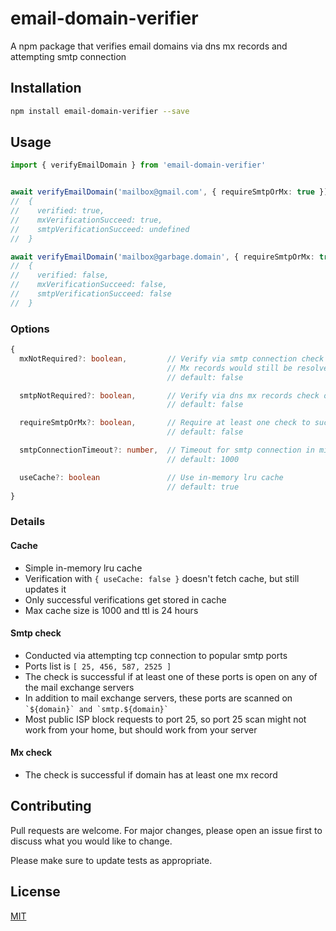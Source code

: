 # email-domain-verifier

A npm package that verifies email domains via dns mx records and attempting smtp connection

## Installation
```bash
npm install email-domain-verifier --save
```

## Usage

```typescript
import { verifyEmailDomain } from 'email-domain-verifier'


await verifyEmailDomain('mailbox@gmail.com', { requireSmtpOrMx: true })
//  {
//    verified: true,
//    mxVerificationSucceed: true,
//    smtpVerificationSucceed: undefined
//  }

await verifyEmailDomain('mailbox@garbage.domain', { requireSmtpOrMx: true })
//  {
//    verified: false,
//    mxVerificationSucceed: false,
//    smtpVerificationSucceed: false
//  }
```

### Options
```typescript
{
  mxNotRequired?: boolean,         // Verify via smtp connection check only 
                                   // Mx records would still be resolved for smtp check
                                   // default: false

  smtpNotRequired?: boolean,       // Verify via dns mx records check only
                                   // default: false

  requireSmtpOrMx?: boolean,       // Require at least one check to succeed
                                   // default: false

  smtpConnectionTimeout?: number,  // Timeout for smtp connection in milliseconds
                                   // default: 1000

  useCache?: boolean               // Use in-memory lru cache
                                   // default: true
}
```

### Details
#### Cache
* Simple in-memory lru cache
* Verification with ```{ useCache: false }``` doesn't fetch cache, but still updates it
* Only successful verifications get stored in cache
* Max cache size is 1000 and ttl is 24 hours
#### Smtp check
* Conducted via attempting tcp connection to popular smtp ports
* Ports list is ```[ 25, 456, 587, 2525 ]```
* The check is successful if at least one of these ports is open on any of the mail exchange servers
* In addition to mail exchange servers, these ports are scanned on ``` `${domain}` and `smtp.${domain}` ```
* Most public ISP block requests to port 25, so port 25 scan might not work from your home, but should work from your server
#### Mx check
* The check is successful if domain has at least one mx record

## Contributing
Pull requests are welcome. For major changes, please open an issue first to discuss what you would like to change.

Please make sure to update tests as appropriate.

## License
[MIT](https://choosealicense.com/licenses/mit/)
